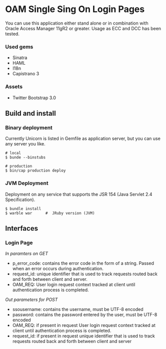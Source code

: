 OAM Single Sing On Login Pages
==============================

You can use this application either stand alone or in combination with
Oracle Access Manager 11gR2 or greater.  Usage as ECC and DCC has been
tested.

### Used gems

* Sinatra
* HAML
* I18n
* Capistrano 3

### Assets

* Twitter Bootstrap 3.0


## Build and install

### Binary deployment

Currently Unicorn is listed in Gemfile as application server, but you
can use any server you like.

    # local
    $ bunde --binstubs

    # production
    $ bin/cap production deploy

### JVM Deployment

Deployment on any service that supports the JSR 154 (Java Servlet 2.4 
Specification).

    $ bundle install
    $ warble war      #  JRuby version (JVM)


## Interfaces

### Login Page

*In paramters on GET*

* p_error_code:  contains the error code in the form of a string. Passed when an error occurs during authentication.
* request_id:  unique identifier that is used to track requests routed back and forth between client and server.
* OAM_REQ:  User login request context tracked at client until authentication process is completed.

*Out parameters for POST*

* ssousername:  contains the username, must be UTF-8 encoded
* password:  contains the password entered by the user, must be UTF-8 encoded
* OAM_REQ:  if present in request User login request context tracked at client until authentication process is completed.
* request_id:  if present in request unique identifier that is used to track requests routed back and forth between client and server

